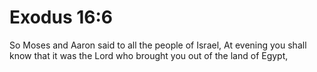 # Exodus 16:6

So Moses and Aaron said to all the people of Israel, At evening you shall know that it was the Lord who brought you out of the land of Egypt,
